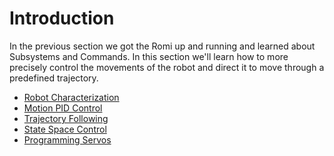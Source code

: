 # Introduction
In the previous section we got the Romi up and running and learned about Subsystems and Commands.  In this section we'll learn how to more precisely control the movements of the robot and direct it to move through a predefined trajectory.
 
- [Robot Characterization](romiCharacterization.md)
- [Motion PID Control](romiPID.md)
- [Trajectory Following](romiTrajectory.md)
- [State Space Control](romiStateSpace.md)
- [Programming Servos](romiServos.md)
<!-- Velocity PID Control  -->
<!-- - [Filters](romiFilters) -->